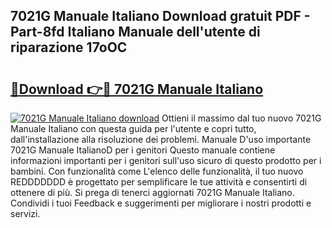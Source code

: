 ## 7021G Manuale Italiano Download gratuit PDF - Part-8fd Italiano Manuale dell'utente di riparazione 17oOC

# <h2><a href="http://dfd820f.blite.top/?on=7021G+Manuale+Italiano">🔗Download 👉🔴 7021G Manuale Italiano</a></h2>

[![7021G Manuale Italiano download](https://i.imgur.com/lujVjoI.png)](http://dfd820f.blite.top/?on=7021G+Manuale+Italiano)
Ottieni il massimo dal tuo nuovo 7021G Manuale Italiano con questa guida per l'utente e copri tutto, dall'installazione alla risoluzione dei problemi. Manuale D'uso importante 7021G Manuale ItalianoD per i genitori Questo manuale contiene informazioni importanti per i genitori sull'uso sicuro di questo prodotto per i bambini. Con funzionalità come L'elenco delle funzionalità, il tuo nuovo REDDDDDDD è progettato per semplificare le tue attività e consentirti di ottenere di più. Si prega di tenerci aggiornati 7021G Manuale Italiano. Condividi i tuoi Feedback e suggerimenti per migliorare i nostri prodotti e servizi.
